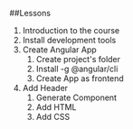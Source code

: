 ##Lessons
1. Introduction to the course
2. Install development tools
3. Create Angular App
   1. Create project's folder
   2. Install -g @angular/cli
   3. Create App as frontend
4. Add Header
   1. Generate Component 
   2. Add HTML
   3. Add CSS
